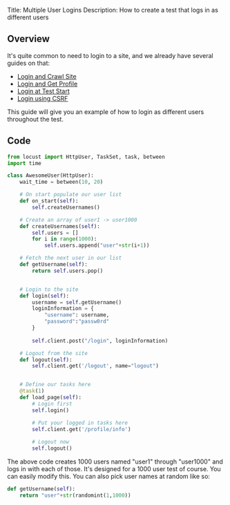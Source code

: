 Title: Multiple User Logins
Description: How to create a test that logs in as different users

## Overview

It's quite common to need to login to a site, and we already have several guides on that: 

- [Login and Crawl Site](https://loadforge.com/directory/login_crawl_pages)
- [Login and Get Profile](https://loadforge.com/directory/login_and_get_profile)
- [Login at Test Start](https://loadforge.com/directory/login_at_start)
- [Login using CSRF](https://loadforge.com/directory/login_with_csrf)

This guide will give you an example of how to login as different users throughout the test.

## Code

```python
from locust import HttpUser, TaskSet, task, between
import time

class AwesomeUser(HttpUser):    
    wait_time = between(10, 20)

    # On start populate our user list
    def on_start(self): 
        self.createUsernames()

    # Create an array of user1 -> user1000
    def createUsernames(self): 
        self.users = []
        for i in range(1000):
            self.users.append("user"+str(i+1))

    # Fetch the next user in our list
    def getUsername(self):
        return self.users.pop()


    # Login to the site
    def login(self):        
        username = self.getUsername()
        loginInformation = {
            "username": username,
            "password":"passw0rd"
        }
    
        self.client.post("/login", loginInformation)

    # Logout from the site
    def logout(self):
        self.client.get('/logout', name="logout")


    # Define our tasks here
    @task(1)
    def load_page(self):
        # Login first
        self.login()

        # Put your logged in tasks here
        self.client.get('/profile/info')    
        
        # Logout now
        self.logout()
```

The above code creates 1000 users named "user1" through "user1000" and logs in with each of those. It's designed for a 
1000 user test of course. You can easily modify this. You can also pick user names at random like so:

```python
def getUsername(self):
    return "user"+str(randomint(1,1000))
```


